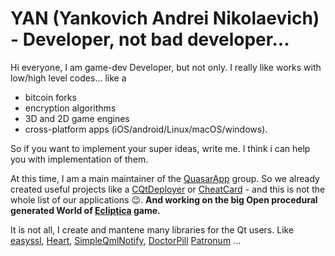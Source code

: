 # YAN (Yankovich Andrei Nikolaevich) - Developer, not bad developer...
Hi everyone, I am game-dev Developer, but not only. I really like works with low/high level codes... like a 
* bitcoin forks 
* encryption algorithms 
* 3D and 2D game engines
* cross-platform apps (iOS/android/Linux/macOS/windows).

So if you want to implement your super ideas, write me. I think i can help you with implementation of them.

At this time, I am a main maintainer of the [QuasarApp](https://github.com/QuasarApp) group. So we already created useful projects like a [CQtDeployer](https://github.com/QuasarApp/CQtDeployer) or [CheatCard](https://github.com/QuasarApp/CheatCard) - and this is not the whole list of our applications 😉.
**And working on the big Open procedural generated  World of [Ecliptica](https://store.steampowered.com/app/3723390/Ecliptica/) game.**

It is not all, I create and mantene many libraries for the Qt users. Like [easyssl](https://github.com/QuasarApp/easyssl),  [Heart](https://github.com/QuasarApp/Heart), [SimpleQmlNotify](https://github.com/QuasarApp/SimpleQmlNotify), [DoctorPill](https://github.com/QuasarApp/DoctorPill ) [Patronum](https://github.com/QuasarApp/Patronum ) ...
